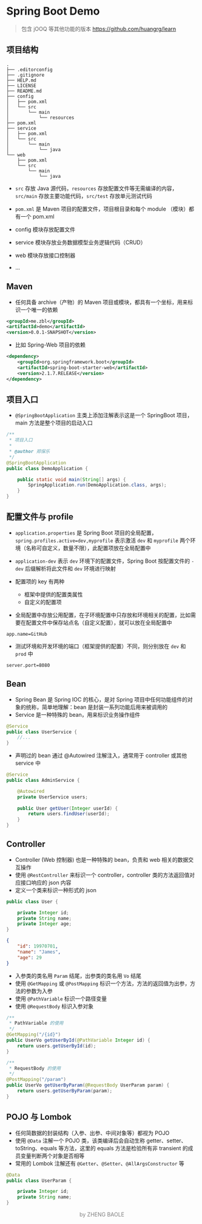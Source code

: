 # Spring Boot Demo

> 包含 jOOQ 等其他功能的版本 https://github.com/huangrg/learn

## 项目结构

```plain
.
├── .editorconfig
├── .gitignore
├── HELP.md
├── LICENSE
├── README.md
├── config
│   ├── pom.xml
│   └── src
│       └── main
│           └── resources
├── pom.xml
├── service
│   ├── pom.xml
│   └── src
│       └── main
│           └── java
└── web
    ├── pom.xml
    └── src
        └── main
            └── java
```

* ``src`` 存放 Java 源代码，``resources`` 存放配置文件等无需编译的内容，``src/main`` 存放主要功能代码，``src/test`` 存放单元测试代码

* ``pom.xml`` 是 Maven 项目的配置文件，项目根目录和每个 module （模块）都有一个 pom.xml
* config 模块存放配置文件
* service 模块存放业务数据模型业务逻辑代码（CRUD）
* web 模块存放接口控制器
* ...


## Maven
* 任何具备 archive（产物）的 Maven 项目或模块，都具有一个坐标，用来标识一个唯一的依赖

```xml
<groupId>me.zbl</groupId>
<artifactId>demo</artifactId>
<version>0.0.1-SNAPSHOT</version>
```
* 比如 Spring-Web 项目的依赖

```xml
<dependency>
    <groupId>org.springframework.boot</groupId>
    <artifactId>spring-boot-starter-web</artifactId>
    <version>2.1.7.RELEASE</version>
</dependency>
```

## 项目入口

* ``@SpringBootApplication`` 主类上添加注解表示这是一个 SpringBoot 项目，main 方法是整个项目的启动入口

```java
/**
 * 项目入口
 *
 * @author 郑保乐
 */
@SpringBootApplication
public class DemoApplication {

    public static void main(String[] args) {
        SpringApplication.run(DemoApplication.class, args);
    }
}
```

## 配置文件与 profile

* ``application.properties`` 是 Spring Boot 项目的全局配置，``spring.profiles.active=dev,myprofile`` 表示激活 ``dev`` 和 ``myprofile`` 两个环境（名称可自定义，数量不限），此配置项放在全局配置中

* ``application-dev`` 表示 ``dev`` 环境下的配置文件，Spring Boot 按配置文件的 ``-dev`` 后缀解析将此文件和 ``dev`` 环境进行映射

* 配置项的 key 有两种
    * 框架中提供的配置类属性
    * 自定义的配置项

* 全局配置中存放公用配置，在子环境配置中只存放和环境相关的配置，比如需要在配置文件中保存站点名（自定义配置），就可以放在全局配置中
```plian
app.name=GitHub
```

* 测试环境和开发环境的端口（框架提供的配置）不同，则分别放在 ``dev`` 和 ``prod`` 中
```plian
server.port=8080
```

## Bean

* Spring Bean 是 Spring IOC 的核心，是对 Spring 项目中任何功能组件的对象的统称，简单地理解：bean 是封装一系列功能后用来被调用的
* Service 是一种特殊的 bean，用来标识业务操作组件

```java
@Service
public class UserService {
    //...
}
```

* 声明过的 bean 通过 @Autowired 注解注入，通常用于 controller 或其他 service 中

```java
@Service
public class AdminService {

    @Autowired
    private UserService users;
    
    public User getUser(Integer userId) {
        return users.findUser(userId);
    }
}
```

## Controller

* Controller (Web 控制器) 也是一种特殊的 bean，负责和 web 相关的数据交互操作
* 使用 ``@RestController`` 来标识一个 controller，controller 类的方法返回值对应接口响应的 json 内容
* 定义一个类来标识一种形式的 json

```java
public class User {

    private Integer id;
    private String name;
    private Integer age;
}
```

```json
{
    "id": 19970701,
    "name": "James",
    "age": 29
}
```

* 入参类的类名用 ``Param`` 结尾，出参类的类名用 ``Vo`` 结尾
* 使用 ``@GetMapping`` 或 ``@PostMapping`` 标识一个方法，方法的返回值为出参，方法的参数为入参
* 使用 ``@PathVariable`` 标识一个路径变量
* 使用 ``@RequestBody`` 标识入参对象

```java
/**
 * PathVariable 的使用
 */
@GetMapping("/{id}")
public UserVo getUserById(@PathVariable Integer id) {
    return users.getUserById(id);
}

/**
 * RequestBody 的使用
 */
@PostMapping("/param")
public UserVo getUserByParam(@RequestBody UserParam param) {
    return users.getUserByParam(param);
}
```

## POJO 与 Lombok

* 任何简数据的封装结构（入参、出参、中间对象等）都视为 POJO
* 使用 ``@Data`` 注解一个 POJO 类，该类编译后会自动生称 getter、setter、toString、equals 等方法，这里的 equals 方法是检验所有非 transient 的成员变量判断两个对象是否相等
* 常用的 Lombok 注解还有 ``@Getter``、``@Setter``、``@AllArgsConstructor`` 等

```java
@Data
public class UserParam {

    private Integer id;
    private String name;
}
```

<p align="center" style="color: gray">by ZHENG BAOLE</p>
